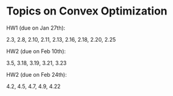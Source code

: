 # Topics on Convex Optimization


HW1 (due on Jan 27th):

2.3, 2.8, 2.10, 2.11, 2.13, 2.16, 2.18, 2.20, 2.25

HW2 (due on Feb 10th):

3.5, 3.18, 3.19, 3.21, 3.23

HW2 (due on Feb 24th):

4.2, 4.5, 4.7, 4.9, 4.22
